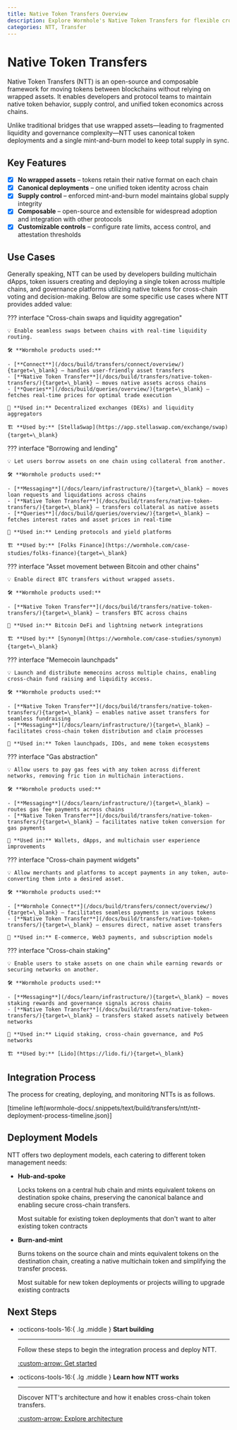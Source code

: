 ```yaml
---
title: Native Token Transfers Overview
description: Explore Wormhole's Native Token Transfers for flexible cross-chain transfers with full control over token behavior, security, and integration features.
categories: NTT, Transfer
---
```


# Native Token Transfers

Native Token Transfers (NTT) is an open-source and composable framework  for moving tokens between blockchains without relying on wrapped assets. It enables developers and protocol teams to maintain native token behavior, supply control, and unified token economics across chains.

Unlike traditional bridges that use wrapped assets—leading to fragmented liquidity and governance complexity—NTT uses canonical token deployments and a single mint-and-burn model to keep total supply in sync.

## Key Features

- [x] **No wrapped assets** – tokens retain their native format on each chain
- [x] **Canonical deployments** – one unified token identity across chain
- [x] **Supply control** – enforced mint-and-burn model maintains global supply integrity
- [x] **Composable** – open-source and extensible for widespread adoption and integration with other protocols
- [x] **Customizable controls** – configure rate limits, access control, and attestation thresholds

## Use Cases

Generally speaking, NTT can be used by developers building multichain dApps, token issuers creating and deploying a single token across multiple chains, and governance platforms utilizing native tokens for cross-chain voting and decision-making. Below are some specific use cases where NTT provides added value:

??? interface "Cross-chain swaps and liquidity aggregation"

    💡 Enable seamless swaps between chains with real-time liquidity routing.

    🛠 **Wormhole products used:**

    - [**Connect**](/docs/build/transfers/connect/overview/){target=\_blank} – handles user-friendly asset transfers
    - [**Native Token Transfer**](/docs/build/transfers/native-token-transfers/){target=\_blank} – moves native assets across chains
    - [**Queries**](/docs/build/queries/overview/){target=\_blank} – fetches real-time prices for optimal trade execution

    🔗 **Used in:** Decentralized exchanges (DEXs) and liquidity aggregators

    🏗️ **Used by:** [StellaSwap](https://app.stellaswap.com/exchange/swap){target=\_blank}

??? interface "Borrowing and lending"

    💡 Let users borrow assets on one chain using collateral from another.

    🛠 **Wormhole products used:**

    - [**Messaging**](/docs/learn/infrastructure/){target=\_blank} – moves loan requests and liquidations across chains
    - [**Native Token Transfer**](/docs/build/transfers/native-token-transfers/){target=\_blank} – transfers collateral as native assets
    - [**Queries**](/docs/build/queries/overview/){target=\_blank} – fetches interest rates and asset prices in real-time

    🔗 **Used in:** Lending protocols and yield platforms
    
    🏗️ **Used by:** [Folks Finance](https://wormhole.com/case-studies/folks-finance){target=\_blank}

??? interface "Asset movement between Bitcoin and other chains"

    💡 Enable direct BTC transfers without wrapped assets.

    🛠 **Wormhole products used:**

    - [**Native Token Transfer**](/docs/build/transfers/native-token-transfers/){target=\_blank} – transfers BTC across chains

    🔗 **Used in:** Bitcoin DeFi and lightning network integrations
    
    🏗️ **Used by:** [Synonym](https://wormhole.com/case-studies/synonym){target=\_blank}

??? interface "Memecoin launchpads"

    💡 Launch and distribute memecoins across multiple chains, enabling cross-chain fund raising and liquidity access.

    🛠 **Wormhole products used:**

    - [**Native Token Transfer**](/docs/build/transfers/native-token-transfers/){target=\_blank} – enables native asset transfers for seamless fundraising
    - [**Messaging**](/docs/learn/infrastructure/){target=\_blank} – facilitates cross-chain token distribution and claim processes

    🔗 **Used in:** Token launchpads, IDOs, and meme token ecosystems

??? interface "Gas abstraction"

    💡 Allow users to pay gas fees with any token across different networks, removing fric tion in multichain interactions.

    🛠 **Wormhole products used:**

    - [**Messaging**](/docs/learn/infrastructure/){target=\_blank} – routes gas fee payments across chains
    - [**Native Token Transfer**](/docs/build/transfers/native-token-transfers/){target=\_blank} – facilitates native token conversion for gas payments

    🔗 **Used in:** Wallets, dApps, and multichain user experience improvements

??? interface "Cross-chain payment widgets"

    💡 Allow merchants and platforms to accept payments in any token, auto-converting them into a desired asset.

    🛠 **Wormhole products used:**

    - [**Wormhole Connect**](/docs/build/transfers/connect/overview/){target=\_blank} – facilitates seamless payments in various tokens
    - [**Native Token Transfer**](/docs/build/transfers/native-token-transfers/){target=\_blank} – ensures direct, native asset transfers

    🔗 **Used in:** E-commerce, Web3 payments, and subscription models

??? interface "Cross-chain staking"

    💡 Enable users to stake assets on one chain while earning rewards or securing networks on another.

    🛠 **Wormhole products used:**

    - [**Messaging**](/docs/learn/infrastructure/){target=\_blank} – moves staking rewards and governance signals across chains
    - [**Native Token Transfer**](/docs/build/transfers/native-token-transfers/){target=\_blank} – transfers staked assets natively between networks

    🔗 **Used in:** Liquid staking, cross-chain governance, and PoS networks
    
    🏗️ **Used by:** [Lido](https://lido.fi/){target=\_blank}

## Integration Process

The process for creating, deploying, and monitoring NTTs is as follows.

[timeline left(wormhole-docs/.snippets/text/build/transfers/ntt/ntt-deployment-process-timeline.json)]

## Deployment Models

NTT offers two deployment models, each catering to different token management needs:

- **Hub-and-spoke**

    Locks tokens on a central hub chain and mints equivalent tokens on destination spoke chains, preserving the canonical balance and enabling secure cross-chain transfers.

    Most suitable for existing token deployments that don't want to alter existing token contracts

- **Burn-and-mint**

    Burns tokens on the source chain and mints equivalent tokens on the destination chain, creating a native multichain token and simplifying the transfer process.

    Most suitable for new token deployments or projects willing to upgrade existing contracts

## Next Steps

<div class="grid cards" markdown>

-   :octicons-tools-16:{ .lg .middle } **Start building**

    ---

    Follow these steps to begin the integration process and deploy NTT.

    [:custom-arrow: Get started]()

-   :octicons-tools-16:{ .lg .middle } **Learn how NTT works**

    ---

    Discover NTT's architecture and how it enables cross-chain token transfers.

    [:custom-arrow: Explore architecture]()

</div>
